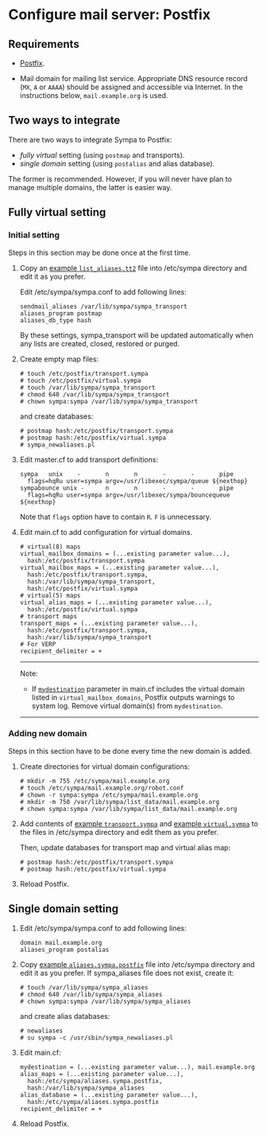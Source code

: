 Configure mail server: Postfix
==============================

Requirements
------------

* [Postfix](http://www.postfix.org/).

* Mail domain for mailing list service.  Appropriate DNS resource record
  (``MX``, ``A`` or ``AAAA``) should be assigned and accessible via Internet.
  In the instructions below, ``mail.example.org`` is used.

Two ways to integrate
---------------------

There are two ways to integrate Sympa to Postfix:
* _fully virtual_ setting (using ``postmap`` and transports).
* _single domain_ setting (using ``postalias`` and alias database).

The former is recommended.  However, if you will never have plan to manage
multiple domains, the latter is easier way.

Fully virtual setting
---------------------

### Initial setting

Steps in this section may be done once at the first time.

1. Copy an
   [example ``list_aliases.tt2``](../examples/postfix/virtual/list_aliases.tt2)
   file into /etc/sympa directory and edit it as you prefer.

   Edit /etc/sympa/sympa.conf to add following lines:
   ```
   sendmail_aliases /var/lib/sympa/sympa_transport
   aliases_program postmap
   aliases_db_type hash
   ```
   By these settings, sympa_transport will be updated automatically when any
   lists are created, closed, restored or purged.

2. Create empty map files:
   ```
   # touch /etc/postfix/transport.sympa
   # touch /etc/postfix/virtual.sympa
   # touch /var/lib/sympa/sympa_transport
   # chmod 640 /var/lib/sympa/sympa_transport
   # chown sympa:sympa /var/lib/sympa/sympa_transport
   ```
   and create databases:
   ```
   # postmap hash:/etc/postfix/transport.sympa
   # postmap hash:/etc/postfix/virtual.sympa
   # sympa_newaliases.pl
   ```

3. Edit master.cf to add transport definitions:
   ```
   sympa   unix    -       n       n       -       -       pipe
     flags=hqRu user=sympa argv=/usr/libexec/sympa/queue ${nexthop}
   sympabounce unix -      n       n       -       -       pipe
     flags=hqRu user=sympa argv=/usr/libexec/sympa/bouncequeue ${nexthop}
   ```
   Note that ``flags`` option have to contain ``R``. ``F`` is unnecessary.

4. Edit main.cf to add configuration for virtual domains.
   ```
   # virtual(8) maps
   virtual_mailbox_domains = (...existing parameter value...),
     hash:/etc/postfix/transport.sympa
   virtual_mailbox_maps = (...existing parameter value...),
     hash:/etc/postfix/transport.sympa,
     hash:/var/lib/sympa/sympa_transport,
     hash:/etc/postfix/virtual.sympa
   # virtual(5) maps
   virtual_alias_maps = (...existing parameter value...),
     hash:/etc/postfix/virtual.sympa
   # transport maps
   transport_maps = (...existing parameter value...),
     hash:/etc/postfix/transport.sympa,
     hash:/var/lib/sympa/sympa_transport
   # For VERP
   recipient_delimiter = +
   ```
   ----
   Note:
   * If [``mydestination``](http://www.postfix.org/postconf.5.html#mydestination)
     parameter in main.cf includes the virtual domain listed in
     ``virtual_mailbox_domains``, Postfix outputs warnings to system log.
     Remove virtual domain(s) from ``mydestination``.
   ----

### Adding new domain

Steps in this section have to be done every time the new domain is added.

1. Create directories for virtual domain configurations:
   ```
   # mkdir -m 755 /etc/sympa/mail.example.org
   # touch /etc/sympa/mail.example.org/robot.conf
   # chown -r sympa:sympa /etc/sympa/mail.example.org
   # mkdir -m 750 /var/lib/sympa/list_data/mail.example.org
   # chown sympa:sympa /var/lib/sympa/list_data/mail.example.org
   ```

2. Add contents of
   [example ``transport.sympa``](../examples/postfix/virtual/transport.sympa)
   and [example ``virtual.sympa``](../examples/postfix/virtual/virtual.sympa)
   to the files in /etc/sympa directory and edit them as you prefer.

   Then, update databases for transport map and virtual alias map:
   ```
   # postmap hash:/etc/postfix/transport.sympa
   # postmap hash:/etc/postfix/virtual.sympa
   ```

3. Reload Postfix.

Single domain setting
---------------------

1. Edit /etc/sympa/sympa.conf to add following lines:
   ```
   domain mail.example.org
   aliases_program postalias
   ```

2. Copy [example ``aliases.sympa.postfix``](../examples/postfix/single/aliases.sympa.postfix) file into /etc/sympa directory and edit it as you prefer.
   If sympa_aliases file does not exist, create it:
   ```
   # touch /var/lib/sympa/sympa_aliases
   # chmod 640 /var/lib/sympa/sympa_aliases
   # chown sympa:sympa /var/lib/sympa/sympa_aliases
   ```
   and create alias databases:
   ```
   # newaliases
   # su sympa -c /usr/sbin/sympa_newaliases.pl
   ```

3. Edit main.cf:
   ```
   mydestination = (...existing parameter value...), mail.example.org
   alias_maps = (...existing parameter value...),
     hash:/etc/sympa/aliases.sympa.postfix,
     hash:/var/lib/sympa/sympa_aliases
   alias_database = (...existing parameter value...),
     hash:/etc/sympa/aliases.sympa.postfix
   recipient_delimiter = +
   ```

4. Reload Postfix.

